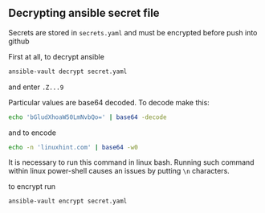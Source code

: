 ## Decrypting ansible secret file

Secrets are stored in `secrets.yaml` and must be  encrypted before push into github

First at all, to decrypt ansible 

```bash
ansible-vault decrypt secret.yaml
```
and enter `.Z...9`


Particular values are base64 decoded. To decode make this:

```bash
echo 'bGludXhoaW50LmNvbQo=' | base64 -decode
```

and to encode 
```bash
echo -n 'linuxhint.com' | base64 -w0
```
It is necessary to run this command in linux bash. 
Running such command within linux power-shell causes an issues by putting `\n` characters.


to encrypt run 


```bash
ansible-vault encrypt secret.yaml
``` 